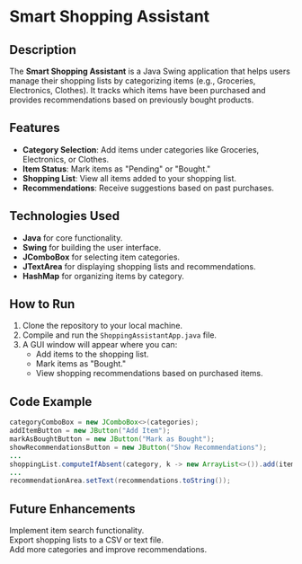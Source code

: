 # Smart Shopping Assistant

## Description
The **Smart Shopping Assistant** is a Java Swing application that helps users manage their shopping lists by categorizing items (e.g., Groceries, Electronics, Clothes). It tracks which items have been purchased and provides recommendations based on previously bought products.

## Features
- **Category Selection**: Add items under categories like Groceries, Electronics, or Clothes.
- **Item Status**: Mark items as "Pending" or "Bought."
- **Shopping List**: View all items added to your shopping list.
- **Recommendations**: Receive suggestions based on past purchases.

## Technologies Used
- **Java** for core functionality.
- **Swing** for building the user interface.
- **JComboBox** for selecting item categories.
- **JTextArea** for displaying shopping lists and recommendations.
- **HashMap** for organizing items by category.

## How to Run
1. Clone the repository to your local machine.
2. Compile and run the `ShoppingAssistantApp.java` file.
3. A GUI window will appear where you can:
   - Add items to the shopping list.
   - Mark items as "Bought."
   - View shopping recommendations based on purchased items.

## Code Example

```java
categoryComboBox = new JComboBox<>(categories);
addItemButton = new JButton("Add Item");
markAsBoughtButton = new JButton("Mark as Bought");
showRecommendationsButton = new JButton("Show Recommendations");
...
shoppingList.computeIfAbsent(category, k -> new ArrayList<>()).add(item);
...
recommendationArea.setText(recommendations.toString());
```
## Future Enhancements
Implement item search functionality.<br>
Export shopping lists to a CSV or text file.<br>
Add more categories and improve recommendations.
